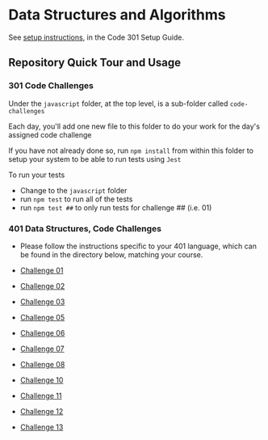 # Data Structures and Algorithms

See [setup instructions](https://codefellows.github.io/setup-guide/code-301/3-code-challenges), in the Code 301 Setup Guide.

## Repository Quick Tour and Usage

### 301 Code Challenges

Under the `javascript` folder, at the top level, is a sub-folder called `code-challenges`

Each day, you'll add one new file to this folder to do your work for the day's assigned code challenge

If you have not already done so, run `npm install` from within this folder to setup your system to be able to run tests using `Jest`

To run your tests

- Change to the `javascript` folder
- run `npm test` to run all of the tests
- run `npm test ##` to only run tests for challenge ## (i.e. 01)

### 401 Data Structures, Code Challenges

- Please follow the instructions specific to your 401 language, which can be found in the directory below, matching your course.

- [Challenge 01](./javascript/401/challenge-01/README.md)
- [Challenge 02](./javascript/401/challenge-02/README.md)
- [Challenge 03](./javascript/401/challenge-03/README.md)
- [Challenge 05](./javascript/401/challenge-05/README.md)
- [Challenge 06](./javascript/401/challenge-06/README.md)
- [Challenge 07](./javascript/401/challenge-07/README.md)
- [Challenge 08](./javascript/401/challenge-08/README.md)
- [Challenge 10](./javascript/401/challenge-10/README.md)
- [Challenge 11](./javascript/401/challenge-11/README.md)
- [Challenge 12](./javascript/401/challenge-12/README.md)
- [Challenge 13](./javascript/401/challenge-13/README.md)
